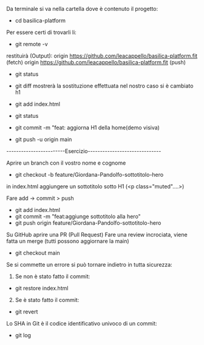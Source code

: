 Da terminale si va nella cartella dove è contenuto il progetto:

- cd basilica-platform

Per essere certi di trovarli li:

- git remote -v

restituirà (Output):
origin https://github.com/leacappello/basilica-platform.fit (fetch)
origin https://github.com/leacappello/basilica-platform.fit (push)

- git status

- git diff
  mostrerà la sostituzione effettuata nel nostro caso si è cambiato h1

- git add index.html
- git status
- git commit -m "feat: aggiorna H1 della home(demo visiva)
- git push -u origin main

------------------------Esercizio------------------------------

Aprire un branch con il vostro nome e cognome

- git checkout -b feature/Giordana-Pandolfo-sottotitolo-hero

in index.html aggiungere un sottotitolo sotto H1 (<p class="muted"....>)

Fare add -> commit > push

- git add index.html
- git commit -m "feat:aggiunge sottotitolo alla hero"
- git push origin feature/Giordana-Pandolfo-sottotitolo-hero

Su GitHub aprire una PR (Pull Request)
Fare una review incrociata, viene fatta un merge (tutti possono aggiornare la main)

- git checkout main

Se si commette un errore si può tornare indietro in tutta sicurezza:

1. Se non è stato fatto il commit:

- git restore index.html

2. Se è stato fatto il commit:

- git revert<SHA-del-commit>

Lo SHA in Git è il codice identificativo univoco di un commit:

- git log
